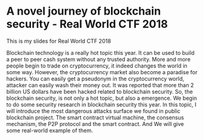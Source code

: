 # A novel journey of blockchain security - Real World CTF 2018


This is my slides for Real World CTF 2018


Blockchain technology is a really hot topic this year. It can be used to build a peer to peer cash system without any trusted authority. More and more people begin to trade on cryptocurrency, it indeed changes the world in some way. However, the cryptocurrency market also become a paradise for hackers.  You can easily get a pseudonym in the cryptocurrency world, attacker can easily wash their money out. It was reported that more than 2 billion US dollars have been hacked related to blockchain security. So, the blockchain security, is not only a hot topic, but also a emergence. We begin to do some security research in blockchain security this year. In this topic, I will introduce the most dangerous attacks surface we found in public blockchain project. The smart contract virtual machine, the consensus mechanism, the P2P protocol and the smart contract. And We will give some real-world example of them.

